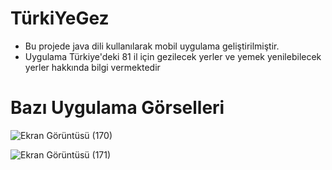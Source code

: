# TürkiYeGez
- Bu projede java dili kullanılarak mobil uygulama geliştirilmiştir.
-  Uygulama Türkiye'deki 81 il için gezilecek yerler ve yemek yenilebilecek yerler hakkında bilgi vermektedir
# Bazı Uygulama Görselleri
![Ekran Görüntüsü (170)](https://github.com/elifsh/travel_application/assets/119665603/7444f7e5-4cb5-454c-baf5-dcd5487c0238)

![Ekran Görüntüsü (171)](https://github.com/elifsh/travel_application/assets/119665603/aeaa8b75-826e-4ccb-9f05-3ced43a7171b)
